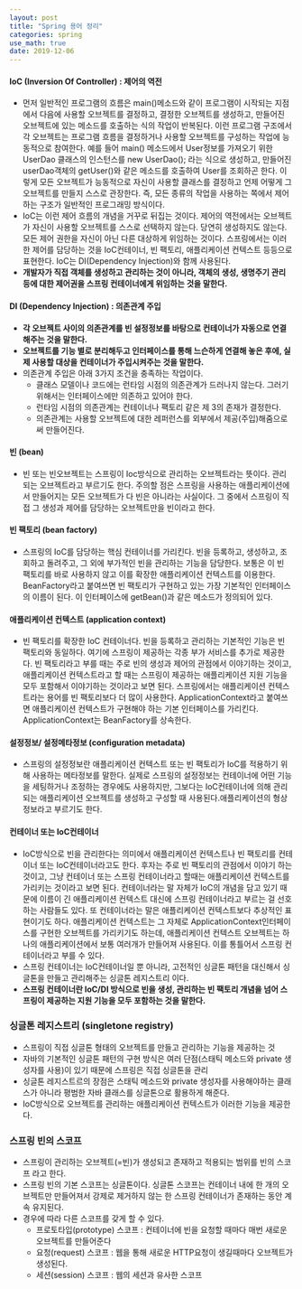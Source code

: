 ```yaml
---
layout: post
title: "Spring 용어 정리"
categories: spring
use_math: true
date: 2019-12-06
---
```


#### IoC (Inversion Of Controller) : 제어의 역전
- 먼저 일반적인 프로그램의 흐름은 main()메소드와 같이 프로그램이 시작되는 지점에서 다음에 사용할 오브젝트를 결정하고, 결정한 오브젝트를 생성하고, 만들어진 오브젝트에 있는 메소드를 호출하는 식의 작업이 반복된다. 이런 프로그램 구조에서 각 오브젝트는 프로그램 흐름을 결정하거나 사용할 오브젝트를 구성하는 작업에 능동적으로 참여한다. 예를 들어 main() 메소드에서 User정보를 가져오기 위한 UserDao 클래스의 인스턴스를 new UserDao(); 라는 식으로 생성하고, 만들어진 userDao객체의 getUser()와 같은 메소드를 호출하여 User를 조회하곤 한다. 이렇게 모든 오브젝트가 능동적으로 자신이 사용할 클래스를 결정하고 언제 어떻게 그 오브젝트를 만들지 스스로 관장한다. 즉, 모든 종류의 작업을 사용하는 쪽에서 제어하는 구조가 일반적인 프로그래밍 방식이다.
- IoC는 이런 제어 흐름의 개념을 거꾸로 뒤집는 것이다. 제어의 역전에서는 오브젝트가 자신이 사용할 오브젝트를 스스로 선택하지 않는다. 당연히 생성하지도 않는다. 모든 제어 권한을 자신이 아닌 다른 대상하게 위임하는 것이다. 스프링에서는 이러한 제어를 담당하는 것을 IoC컨테이너, 빈 팩토리, 애플리케이션 컨텍스트 등등으로 표현한다. IoC는 DI(Dependency Injection)와 함께 사용된다.
- **개발자가 직접 객체를 생성하고 관리하는 것이 아니라, 객체의 생성, 생명주기 관리 등에 대한 제어권을 스프링 컨테이너에게 위임하는 것을 말한다.**

#### DI (Dependency Injection) : 의존관계 주입
- **각 오브젝트 사이의 의존관계를 빈 설정정보를 바탕으로 컨테이너가 자동으로 연결해주는 것을 말한다.**
- **오브젝트를 기능 별로 분리해두고 인터페이스를 통해 느슨하게 연결해 놓은 후에, 실제 사용할 대상을 컨테이너가 주입시켜주는 것을 말한다.**
- 의존관계 주입은 아래 3가지 조건을 충족하는 작업이다. 
  * 클래스 모델이나 코드에는 런타임 시점의 의존관계가 드러나지 않는다. 그러기 위해서는 인터페이스에만 의존하고 있어야 한다.
  * 런타임 시점의 의존관계는 컨테이너나 팩토리 같은 제 3의 존재가 결정한다.
  * 의존관계는 사용할 오브젝트에 대한 레퍼런스를 외부에서 제공(주입)해줌으로써 만들어진다.

#### 빈 (bean)
- 빈 또는 빈오브젝트는 스프링이 Ioc방식으로 관리하는 오브젝트라는 뜻이다. 관리 되는 오브젝트라고 부르기도 한다. 주의할 점은 스프링을 사용하는 애플리케이션에서 만들어지는 모든 오브젝트가 다 빈은 아니라는 사실이다. 그 중에서 스프링이 직접 그 생성과 제어를 담당하는 오브젝트만을 빈이라고 한다.

#### 빈 팩토리 (bean factory)
- 스프링의 IoC를 담당하는 핵심 컨테이너를 가리킨다. 빈을 등록하고, 생성하고, 조회하고 돌려주고, 그 외에 부가적인 빈을 관리하는 기능을 담당한다. 보통은 이 빈 팩토리를 바로 사용하지 않고 이를 확장한 애플리케이션 컨텍스트를 이용한다. BeanFactory라고 붙여쓰면 빈 팩토리가 구현하고 있는 가장 기본적인 인터페이스의 이름이 된다. 이 인터페이스에 getBean()과 같은 메소드가 정의되어 있다.

#### 애플리케이션 컨텍스트 (application context)
- 빈 팩토리를 확장한 IoC 컨테이너다. 빈을 등록하고 관리하는 기본적인 기능은 빈 팩토리와 동일하다. 여기에 스프링이 제공하는 각종 부가 서비스를 추가로 제공한다. 빈 팩토리라고 부를 때는 주로 빈의 생성과 제어의 관점에서 이야기하는 것이고, 애플리케이션 컨텍스트라고 할 때는 스프링이 제공하는 애플리케이션 지원 기능을 모두 포함해서 이야기하는 것이라고 보면 된다. 스프링에서는 애플리케이션 컨텍스트라는 용어를 빈 팩토리보다 더 많이 사용한다. ApplicationContext라고 붙여쓰면 애플리케이션 컨텍스트가 구현해야 하는 기본 인터페이스를 가리킨다. ApplicationContext는 BeanFactory를 상속한다.

#### 설정정보/ 설정메타정보 (configuration metadata)
- 스프링의 설정정보란 애플리케이션 컨텍스트 또는 빈 팩토리가 IoC를 적용하기 위해 사용하는 메타정보를 말한다. 실제로 스프링의 설정정보는 컨테이너에 어떤 기능을 세팅하거나 조정하는 경우에도 사용하지만, 그보다는 IoC컨테이너에 의해 관리되는 애플리케이션 오브젝트를 생성하고 구성할 때 사용된다.애플리케이션의 형상정보라고 부르기도 한다.

#### 컨테이너 또는 IoC컨테이너
- IoC방식으로 빈을 관리한다는 의미에서 애플리케이션 컨텍스트나 빈 팩토리를 컨테이너 또는 IoC컨테이너라고도 한다. 후자는 주로 빈 팩토리의 관점에서 이야기 하는 것이고, 그냥 컨테이너 또는 스프링 컨테이너라고 할때는 애플리케이션 컨텍스트를 가리키는 것이라고 보면 된다. 컨테이너라는 말 자체가 IoC의 개념을 담고 있기 때문에 이름이 긴 애플리케이션 컨텍스트 대신에 스프링 컨테이너라고 부르는 걸 선호하는 사람들도 있다. 또 컨테이너라는 말은 애플리케이션 컨텍스트보다 추상적인 표현이기도 하다. 애플리케이션 컨텍스트는 그 자체로 ApplicationContext인터페이스를 구현한 오브젝트를 가리키기도 하는데, 애플리케이션 컨텍스트 오브젝트는 하나의 애플리케이션에서 보통 여러개가 만들어져 사용된다. 이를 통틀어서 스프링 컨테이너라고 부를 수 있다.
- 스프링 컨테이너는 IoC컨테이너일 뿐 아니라, 고전적인 싱글톤 패턴을 대신해서 싱글톤을 만들고 관리해주는 싱글톤 레지스트리 이다.
- **스프링 컨테이너란 IoC/DI 방식으로 빈을 생성, 관리하는 빈 팩토리 개념을 넘어 스프링이 제공하는 지원 기능을 모두 포함하는 것을 말한다.**

### 싱글톤 레지스트리 (singletone registry)
- 스프링이 직접 싱글톤 형태의 오브젝트를 만들고 관리하는 기능을 제공하는 것
- 자바의 기본적인 싱글톤 패턴의 구현 방식은 여러 단점(스태틱 메소드와 private 생성자를 사용)이 있기 때문에 스프링은 직접 싱글톤을 관리
- 싱글톤 레지스트르의 장점은 스태틱 메소드와 private 생성자를 사용해야하는 클래스가 아니라 평범한 자바 클래스를 싱글톤으로 활용하게 해준다.
- IoC방식으로 오브젝트를 관리하는 애플리케이션 컨텍스트가 이러한 기능을 제공한다.


### 스프링 빈의 스코프
- 스프링이 관리하는 오브젝트(=빈)가 생성되고 존재하고 적용되는 범위를 빈의 스코프 라고 한다.
- 스프링 빈의 기본 스코프는 싱글톤이다. 싱글톤 스코프는 컨테이너 내에 한 개의 오브젝트만 만들어져서 강제로 제거하지 않는 한 스프링 컨테이너가 존재하는 동안 계속 유지된다.
- 경우에 따라 다른 스코프를 갖게 할 수 있다.
  * 프로토타입(prototype) 스코프 : 컨테이너에 빈을 요청할 때마다 매번 새로운 오브젝트를 만들어준다
  * 요청(request) 스코프 : 웹을 통해 새로운 HTTP요청이 생길때마다 오브젝트가 생성된다.
  * 세션(session) 스코프 : 웹의 세션과 유사한 스코프 

